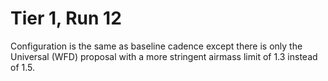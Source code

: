 # Tier 1, Run 12

Configuration is the same as baseline cadence except there is only the Universal 
(WFD) proposal with a more stringent airmass limit of 1.3 instead of 1.5.
